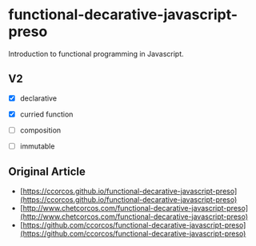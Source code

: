 # functional-decarative-javascript-preso

Introduction to functional programming in Javascript.


## V2
- [x] declarative
- [x] curried function
- [ ] composition
- [ ] immutable


## Original Article
- [https://ccorcos.github.io/functional-decarative-javascript-preso](https://ccorcos.github.io/functional-decarative-javascript-preso)
- [http://www.chetcorcos.com/functional-decarative-javascript-preso](http://www.chetcorcos.com/functional-decarative-javascript-preso)
- [https://github.com/ccorcos/functional-decarative-javascript-preso](https://github.com/ccorcos/functional-decarative-javascript-preso)
